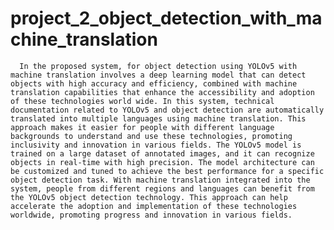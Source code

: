 # project_2_object_detection_with_machine_translation

      In the proposed system, for object detection using YOLOv5 with machine translation involves a deep learning model that can detect objects with high accuracy and efficiency, combined with machine translation capabilities that enhance the accessibility and adoption of these technologies world wide. In this system, technical documentation related to YOLOv5 and object detection are automatically translated into multiple languages using machine translation. This approach makes it easier for people with different language backgrounds to understand and use these technologies, promoting inclusivity and innovation in various fields. The YOLOv5 model is trained on a large dataset of annotated images, and it can recognize objects in real-time with high precision. The model architecture can be customized and tuned to achieve the best performance for a specific object detection task. With machine translation integrated into the system, people from different regions and languages can benefit from the YOLOv5 object detection technology. This approach can help accelerate the adoption and implementation of these technologies worldwide, promoting progress and innovation in various fields. 
